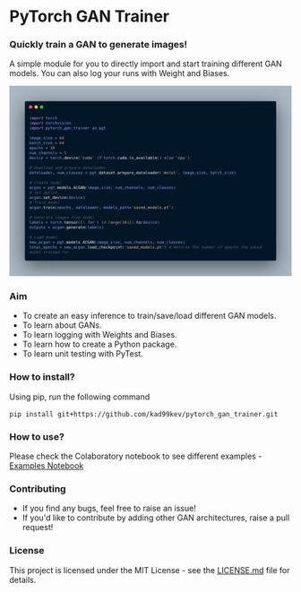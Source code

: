 # PyTorch GAN Trainer

### Quickly train a GAN to generate images!

A simple module for you to directly import and start training different GAN models.
You can also log your runs with Weight and Biases.

![Example](assets/example.png)

### Aim

-   To create an easy inference to train/save/load different GAN models.
-   To learn about GANs.
-   To learn logging with Weights and Biases.
-   To learn how to create a Python package.
-   To learn unit testing with PyTest.

### How to install?

Using pip, run the following command

```
pip install git+https://github.com/kad99kev/pytorch_gan_trainer.git
```

### How to use?

Please check the Colaboratory notebook to see different examples - [Examples Notebook](https://colab.research.google.com/drive/1OD4tRnoZogv194X0SJDWt9Onct2nfcPx?usp=sharing)

### Contributing

-   If you find any bugs, feel free to raise an issue!
-   If you'd like to contribute by adding other GAN architectures, raise a pull request!

### License

This project is licensed under the MIT License - see the [LICENSE.md](LICENSE.md) file for details.
